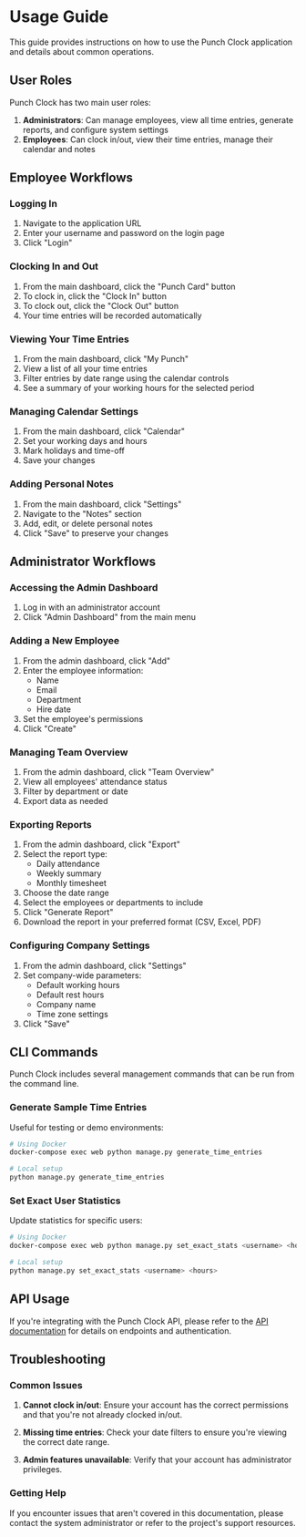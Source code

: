 # Usage Guide

This guide provides instructions on how to use the Punch Clock application and details about common operations.

## User Roles

Punch Clock has two main user roles:

1. **Administrators**: Can manage employees, view all time entries, generate reports, and configure system settings
2. **Employees**: Can clock in/out, view their time entries, manage their calendar and notes

## Employee Workflows

### Logging In

1. Navigate to the application URL
2. Enter your username and password on the login page
3. Click "Login"

### Clocking In and Out

1. From the main dashboard, click the "Punch Card" button
2. To clock in, click the "Clock In" button
3. To clock out, click the "Clock Out" button
4. Your time entries will be recorded automatically

### Viewing Your Time Entries

1. From the main dashboard, click "My Punch"
2. View a list of all your time entries
3. Filter entries by date range using the calendar controls
4. See a summary of your working hours for the selected period

### Managing Calendar Settings

1. From the main dashboard, click "Calendar"
2. Set your working days and hours
3. Mark holidays and time-off
4. Save your changes

### Adding Personal Notes

1. From the main dashboard, click "Settings"
2. Navigate to the "Notes" section
3. Add, edit, or delete personal notes
4. Click "Save" to preserve your changes

## Administrator Workflows

### Accessing the Admin Dashboard

1. Log in with an administrator account
2. Click "Admin Dashboard" from the main menu

### Adding a New Employee

1. From the admin dashboard, click "Add"
2. Enter the employee information:
   - Name
   - Email
   - Department
   - Hire date
3. Set the employee's permissions
4. Click "Create"

### Managing Team Overview

1. From the admin dashboard, click "Team Overview"
2. View all employees' attendance status
3. Filter by department or date
4. Export data as needed

### Exporting Reports

1. From the admin dashboard, click "Export"
2. Select the report type:
   - Daily attendance
   - Weekly summary
   - Monthly timesheet
3. Choose the date range
4. Select the employees or departments to include
5. Click "Generate Report"
6. Download the report in your preferred format (CSV, Excel, PDF)

### Configuring Company Settings

1. From the admin dashboard, click "Settings"
2. Set company-wide parameters:
   - Default working hours
   - Default rest hours
   - Company name
   - Time zone settings
3. Click "Save"

## CLI Commands

Punch Clock includes several management commands that can be run from the command line.

### Generate Sample Time Entries

Useful for testing or demo environments:

```bash
# Using Docker
docker-compose exec web python manage.py generate_time_entries

# Local setup
python manage.py generate_time_entries
```

### Set Exact User Statistics

Update statistics for specific users:

```bash
# Using Docker
docker-compose exec web python manage.py set_exact_stats <username> <hours>

# Local setup
python manage.py set_exact_stats <username> <hours>
```

## API Usage

If you're integrating with the Punch Clock API, please refer to the [API documentation](api/index.md) for details on endpoints and authentication.

## Troubleshooting

### Common Issues

1. **Cannot clock in/out**: Ensure your account has the correct permissions and that you're not already clocked in/out.

2. **Missing time entries**: Check your date filters to ensure you're viewing the correct date range.

3. **Admin features unavailable**: Verify that your account has administrator privileges.

### Getting Help

If you encounter issues that aren't covered in this documentation, please contact the system administrator or refer to the project's support resources.